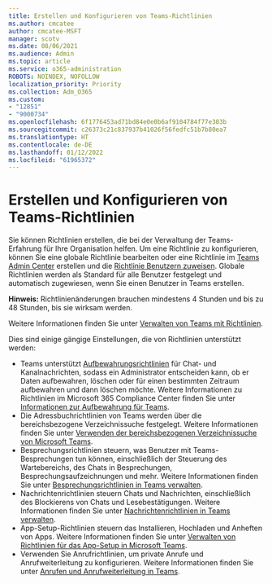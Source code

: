 ```yaml
---
title: Erstellen und Konfigurieren von Teams-Richtlinien
ms.author: cmcatee
author: cmcatee-MSFT
manager: scotv
ms.date: 08/06/2021
ms.audience: Admin
ms.topic: article
ms.service: o365-administration
ROBOTS: NOINDEX, NOFOLLOW
localization_priority: Priority
ms.collection: Adm_O365
ms.custom:
- "12851"
- "9000734"
ms.openlocfilehash: 6f1776453ad71bd84e0e0b6af9104784f77e383b
ms.sourcegitcommit: c26373c21c837937b41026f56fedfc51b7b80ea7
ms.translationtype: HT
ms.contentlocale: de-DE
ms.lasthandoff: 01/12/2022
ms.locfileid: "61965372"
---
```

# <a name="create-and-configure-teams-policies"></a>Erstellen und Konfigurieren von Teams-Richtlinien

Sie können Richtlinien erstellen, die bei der Verwaltung der Teams-Erfahrung für Ihre Organisation helfen. Um eine Richtlinie zu konfigurieren, können Sie eine globale Richtlinie bearbeiten oder eine Richtlinie im [Teams Admin Center](https://admin.microsoft.com/) erstellen und die [Richtlinie Benutzern zuweisen](https://docs.microsoft.com/microsoftteams/assign-policies). Globale Richtlinien werden als Standard für alle Benutzer festgelegt und automatisch zugewiesen, wenn Sie einen Benutzer in Teams erstellen.

**Hinweis:** Richtlinienänderungen brauchen mindestens 4 Stunden und bis zu 48 Stunden, bis sie wirksam werden. 

Weitere Informationen finden Sie unter [Verwalten von Teams mit Richtlinien](https://docs.microsoft.com/microsoftteams/manage-teams-with-policies).

Dies sind einige gängige Einstellungen, die von Richtlinien unterstützt werden:

- Teams unterstützt [Aufbewahrungsrichtlinien](https://docs.microsoft.com/microsoftteams/retention-policies) für Chat- und Kanalnachrichten, sodass ein Administrator entscheiden kann, ob er Daten aufbewahren, löschen oder für einen bestimmten Zeitraum aufbewahren und dann löschen möchte. Weitere Informationen zu Richtlinien im Microsoft 365 Compliance Center finden Sie unter [Informationen zur Aufbewahrung für Teams](https://docs.microsoft.com/microsoftteams/assign-policies).
- Die Adressbuchrichtlinien von Teams werden über die bereichsbezogene Verzeichnissuche festgelegt. Weitere Informationen finden Sie unter [Verwenden der bereichsbezogenen Verzeichnissuche von Microsoft Teams](https://docs.microsoft.com/MicrosoftTeams/teams-scoped-directory-search).
- Besprechungsrichtlinien steuern, was Benutzer mit Teams-Besprechungen tun können, einschließlich der Steuerung des Wartebereichs, des Chats in Besprechungen, Besprechungsaufzeichnungen und mehr. Weitere Informationen finden Sie unter [Besprechungsrichtlinien in Teams verwalten](https://docs.microsoft.com/microsoftteams/meeting-policies-in-teams).
- Nachrichtenrichtlinien steuern Chats und Nachrichten, einschließlich des Blockierens von Chats und Lesebestätigungen. Weitere Informationen finden Sie unter [Nachrichtenrichtlinien in Teams verwalten](https://docs.microsoft.com/microsoftteams/messaging-policies-in-teams).
- App-Setup-Richtlinien steuern das Installieren, Hochladen und Anheften von Apps. Weitere Informationen finden Sie unter [Verwalten von Richtlinien für das App-Setup in Microsoft Teams](https://docs.microsoft.com/MicrosoftTeams/teams-app-setup-policies).
- Verwenden Sie Anrufrichtlinien, um private Anrufe und Anrufweiterleitung zu konfigurieren. Weitere Informationen finden Sie unter [Anrufen und Anrufweiterleitung in Teams](https://docs.microsoft.com/MicrosoftTeams/teams-calling-policy).

